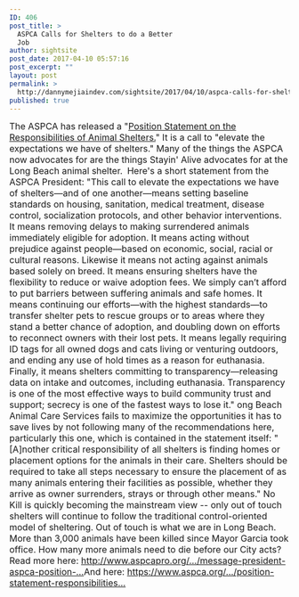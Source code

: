```yaml
---
ID: 406
post_title: >
  ASPCA Calls for Shelters to do a Better
  Job
author: sightsite
post_date: 2017-04-10 05:57:16
post_excerpt: ""
layout: post
permalink: >
  http://dannymejiaindev.com/sightsite/2017/04/10/aspca-calls-for-shelters-to-do-a-better-job/
published: true
---
```

<span style="font-size: medium;">The ASPCA has released a "<a href="https://www.aspca.org/about-us/aspca-policy-and-position-statements/position-statement-responsibilities-animal-shelters">Position Statement on the Responsibilities of Animal Shelters.</a>" It is a call to "elevate the expectations we have of shelters." Many of the things the ASPCA now advocates for are the things Stayin' Alive advocates for at the Long Beach animal shelter. </span> <span style="font-size: medium;">Here's a short statement from the ASPCA President: "This call to elevate the expectations we have of shelters—and of one another—means setting baseline standards on housing, sanitation, medical treatment, disease control, socialization protocols, and other behavior interventions. It means removing delays to making surrendered animals immediately eligible for adoption. It means acting without prejudice against people—based on economic, social, racial or cultural reasons. Likewise it means not acting against animals based solely on breed. It means ensuring shelters have the flexibility to reduce or waive adoption fees. We simply can’t afford to put barriers between suffering animals and safe homes. It means continuing our efforts—with the highest standards—to transfer shelter pets to rescue groups or to areas where they stand a better chance of adoption, and doubling down on efforts to reconnect owners with their lost pets. It means legally requiring ID tags for all owned dogs and cats living or venturing outdoors, and ending any use of hold times as a reason for euthanasia. Finally, it means shelters committing to transparency—releasing data on intake and outcomes, including euthanasia. Transparency is one of the most effective ways to build community trust and support; secrecy is one of the fastest ways to lose it." ong Beach Animal Care Services fails to maximize the opportunities it has to save lives by not following many of the recommendations here, particularly this one, which is contained in the statement itself: "[A]nother critical responsibility of all shelters is finding homes or placement options for the animals in their care. Shelters should be required to take all steps necessary to ensure the placement of as many animals entering their facilities as possible, whether they arrive as owner surrenders, strays or through other means." No Kill is quickly becoming the mainstream view -- only out of touch shelters will continue to follow the traditional control-oriented model of sheltering. Out of touch is what we are in Long Beach. More than 3,000 animals have been killed since Mayor Garcia took office. How many more animals need to die before our City acts? Read more here: <a href="http://www.aspcapro.org/blog/2015/10/20/message-president-aspca-position-statement" target="_blank">http://www.aspcapro.org/…/message-president-aspca-position-…</a> ​And here: <a href="https://www.aspca.org/about-us/aspca-policy-and-position-statements/position-statement-responsibilities-animal-shelters-responsibilities-animal-shelters" target="_blank">https://www.aspca.org/…/position-statement-responsibilities…</a> ​​</span>